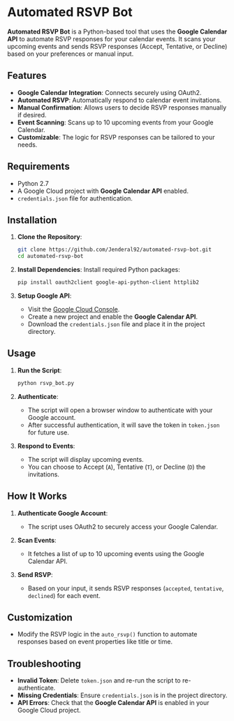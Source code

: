 # Automated RSVP Bot

**Automated RSVP Bot** is a Python-based tool that uses the **Google Calendar API** to automate RSVP responses for your calendar events. It scans your upcoming events and sends RSVP responses (Accept, Tentative, or Decline) based on your preferences or manual input.

## Features
- **Google Calendar Integration**: Connects securely using OAuth2.
- **Automated RSVP**: Automatically respond to calendar event invitations.
- **Manual Confirmation**: Allows users to decide RSVP responses manually if desired.
- **Event Scanning**: Scans up to 10 upcoming events from your Google Calendar.
- **Customizable**: The logic for RSVP responses can be tailored to your needs.

## Requirements
- Python 2.7
- A Google Cloud project with **Google Calendar API** enabled.
- `credentials.json` file for authentication.

## Installation
1. **Clone the Repository**:
   ```bash
   git clone https://github.com/Jenderal92/automated-rsvp-bot.git
   cd automated-rsvp-bot
   ```

2. **Install Dependencies**:
   Install required Python packages:
   ```bash
   pip install oauth2client google-api-python-client httplib2
   ```

3. **Setup Google API**:
   - Visit the [Google Cloud Console](https://console.cloud.google.com/).
   - Create a new project and enable the **Google Calendar API**.
   - Download the `credentials.json` file and place it in the project directory.

## Usage
1. **Run the Script**:
   ```bash
   python rsvp_bot.py
   ```

2. **Authenticate**:
   - The script will open a browser window to authenticate with your Google account.
   - After successful authentication, it will save the token in `token.json` for future use.

3. **Respond to Events**:
   - The script will display upcoming events.
   - You can choose to Accept (`A`), Tentative (`T`), or Decline (`D`) the invitations.

## How It Works
1. **Authenticate Google Account**:
   - The script uses OAuth2 to securely access your Google Calendar.

2. **Scan Events**:
   - It fetches a list of up to 10 upcoming events using the Google Calendar API.

3. **Send RSVP**:
   - Based on your input, it sends RSVP responses (`accepted`, `tentative`, `declined`) for each event.

## Customization
- Modify the RSVP logic in the `auto_rsvp()` function to automate responses based on event properties like title or time.

## Troubleshooting
- **Invalid Token**: Delete `token.json` and re-run the script to re-authenticate.
- **Missing Credentials**: Ensure `credentials.json` is in the project directory.
- **API Errors**: Check that the **Google Calendar API** is enabled in your Google Cloud project.
